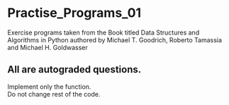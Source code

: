 # Practise_Programs_01
Exercise programs taken from the Book titled Data Structures and Algorithms in Python authored by Michael T. Goodrich, Roberto Tamassia and Michael H. Goldwasser

## All are autograded questions.   
Implement only the function.  
Do not change rest of the code.
